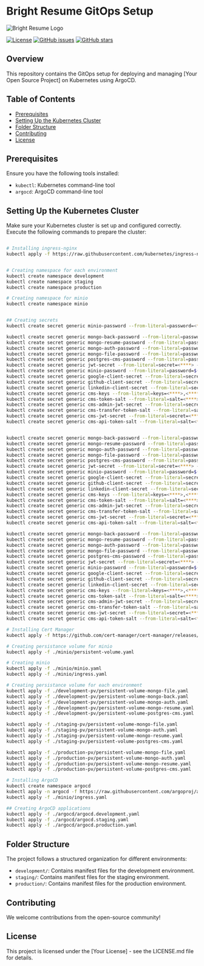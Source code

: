 # Bright Resume GitOps Setup

![Bright Resume Logo](https://raw.githubusercontent.com/ErfanSeidipoor/bright-resume/development/libs/assets/src/image/logo-with-typography-horizontal-light.png)

[![License](https://img.shields.io/github/license/your_username/resume-builder.svg?style=flat-square)](https://github.com/bright-co/bright-resume-gitops/blob/main/LICENSE)
[![GitHub issues](https://img.shields.io/github/issues/ErfanSeidipoor/bright-resume)](https://github.com/bright-co/bright-resume-gitops/issues)
[![GitHub stars](https://img.shields.io/github/stars/ErfanSeidipoor/bright-resume)](https://github.com/bright-co/bright-resume-gitops/stargazers)
## Overview
This repository contains the GitOps setup for deploying and managing [Your Open Source Project] on Kubernetes using ArgoCD.

## Table of Contents
- [Prerequisites](#prerequisites)
- [Setting Up the Kubernetes Cluster](#setting-up-the-kubernetes-cluster)
- [Folder Structure](#folder-structure)
- [Contributing](#contributing)
- [License](#license)

## Prerequisites
Ensure you have the following tools installed:
- `kubectl`: Kubernetes command-line tool
- `argocd`: ArgoCD command-line tool


## Setting Up the Kubernetes Cluster
Make sure your Kubernetes cluster is set up and configured correctly. Execute the following commands to prepare the cluster:

```bash

# Installing ingress-nginx
kubectl apply -f https://raw.githubusercontent.com/kubernetes/ingress-nginx/controller-v1.9.4/deploy/static/provider/cloud/deploy.yaml


# Creating namespace for each environment
kubectl create namespace development
kubectl create namespace staging
kubectl create namespace production

# Creating namespace for minio
kubectl create namespace minio


## Creating secrets 
kubectl create secret generic minio-password --from-literal=password=<****> -n=minio

kubectl create secret generic mongo-back-password --from-literal=password=<****> -n=development
kubectl create secret generic mongo-resume-password --from-literal=password=<****> -n=development
kubectl create secret generic mongo-auth-password --from-literal=password=<****> -n=development
kubectl create secret generic mongo-file-password --from-literal=password=<****> -n=development
kubectl create secret generic postgres-cms-password --from-literal=password=<****> -n=development
kubectl create secret generic jwt-secret --from-literal=secret=<****> -n=development
kubectl create secret generic minio-password --from-literal=password=$(kubectl get secret --namespace minio minio-password -o jsonpath="{.data.password}" | base64 --decode) -n=development
kubectl create secret generic google-client-secret --from-literal=secret=<****> -n=development
kubectl create secret generic github-client-secret --from-literal=secret=<****> -n=development
kubectl create secret generic linkedin-client-secret --from-literal=secret=<****> -n=development
kubectl create secret generic cms-keys --from-literal=keys=<****>,<****>,<****>,<****>  -n=development
kubectl create secret generic cms-token-salt --from-literal=salt=<****> -n=development
kubectl create secret generic cms-admin-jwt-secret --from-literal=secret=<****> -n=development
kubectl create secret generic cms-transfer-token-salt --from-literal=salt=<****> -n=development
kubectl create secret generic cms-jwt-secret --from-literal=secret=<****> -n=development
kubectl create secret generic cms-api-token-salt --from-literal=salt=<****> -n=development


kubectl create secret generic mongo-back-password --from-literal=password=<****> -n=staging
kubectl create secret generic mongo-resume-password --from-literal=password=<****> -n=staging
kubectl create secret generic mongo-auth-password --from-literal=password=<****> -n=staging
kubectl create secret generic mongo-file-password --from-literal=password=<****> -n=staging
kubectl create secret generic postgres-cms-password --from-literal=password=<****> -n=staging
kubectl create secret generic jwt-secret --from-literal=secret=<****> -n=staging
kubectl create secret generic minio-password --from-literal=password=$(kubectl get secret --namespace minio minio-password -o jsonpath="{.data.password}" | base64 --decode) -n=staging
kubectl create secret generic google-client-secret --from-literal=secret=<****> -n=staging
kubectl create secret generic github-client-secret --from-literal=secret=<****> -n=staging
kubectl create secret generic linkedin-client-secret --from-literal=secret=<****> -n=staging
kubectl create secret generic cms-keys --from-literal=keys=<****>,<****>,<****>,<****>  -n=staging
kubectl create secret generic cms-token-salt --from-literal=salt=<****> -n=staging
kubectl create secret generic cms-admin-jwt-secret --from-literal=secret=<****> -n=staging
kubectl create secret generic cms-transfer-token-salt --from-literal=salt=<****> -n=staging
kubectl create secret generic cms-jwt-secret --from-literal=secret=<****> -n=staging
kubectl create secret generic cms-api-token-salt --from-literal=salt=<****> -n=staging

kubectl create secret generic mongo-back-password --from-literal=password=<****> -n=production
kubectl create secret generic mongo-resume-password --from-literal=password=<****> -n=production
kubectl create secret generic mongo-auth-password --from-literal=password=<****> -n=production
kubectl create secret generic mongo-file-password --from-literal=password=<****> -n=production
kubectl create secret generic postgres-cms-password --from-literal=password=<****> -n=production
kubectl create secret generic jwt-secret --from-literal=secret=<****> -n=production
kubectl create secret generic minio-password --from-literal=password=$(kubectl get secret --namespace minio minio-password -o jsonpath="{.data.password}" | base64 --decode) -n=production
kubectl create secret generic google-client-secret --from-literal=secret=<****> -n=production
kubectl create secret generic github-client-secret --from-literal=secret=<****> -n=production
kubectl create secret generic linkedin-client-secret --from-literal=secret=<****> -n=production
kubectl create secret generic cms-keys --from-literal=keys=<****>,<****>,<****>,<****>  -n=production
kubectl create secret generic cms-token-salt --from-literal=salt=<****> -n=production
kubectl create secret generic cms-admin-jwt-secret --from-literal=secret=<****> -n=production
kubectl create secret generic cms-transfer-token-salt --from-literal=salt=<****> -n=production
kubectl create secret generic cms-jwt-secret --from-literal=secret=<****> -n=production
kubectl create secret generic cms-api-token-salt --from-literal=salt=<****> -n=production

# Installing Cert Manager
kubectl apply -f https://github.com/cert-manager/cert-manager/releases/download/v1.13.3/cert-manager.yaml

# Creating persistance volume for minio
kubectl apply -f ./minio/persistent-volume.yaml

# Creating minio
kubectl apply -f ./minio/minio.yaml
kubectl apply -f ./minio/ingress.yaml

# Creating persistance volume for each environment
kubectl apply -f ./development-pv/persistent-volume-mongo-file.yaml
kubectl apply -f ./development-pv/persistent-volume-mongo-back.yaml
kubectl apply -f ./development-pv/persistent-volume-mongo-auth.yaml
kubectl apply -f ./development-pv/persistent-volume-mongo-resume.yaml
kubectl apply -f ./development-pv/persistent-volume-postgres-cms.yaml

kubectl apply -f ./staging-pv/persistent-volume-mongo-file.yaml
kubectl apply -f ./staging-pv/persistent-volume-mongo-auth.yaml
kubectl apply -f ./staging-pv/persistent-volume-mongo-resume.yaml
kubectl apply -f ./staging-pv/persistent-volume-postgres-cms.yaml

kubectl apply -f ./production-pv/persistent-volume-mongo-file.yaml
kubectl apply -f ./production-pv/persistent-volume-mongo-auth.yaml
kubectl apply -f ./production-pv/persistent-volume-mongo-resume.yaml
kubectl apply -f ./production-pv/persistent-volume-postgres-cms.yaml

# Installing ArgoCD
kubectl create namespace argocd
kubectl apply -n argocd -f https://raw.githubusercontent.com/argoproj/argo-cd/stable/manifests/install.yaml
kubectl apply -f ./minio/ingress.yaml

## Creating ArgoCD applications
kubectl apply -f ./argocd/argocd.development.yaml
kubectl apply -f ./argocd/argocd.staging.yaml
kubectl apply -f ./argocd/argocd.production.yaml
```


## Folder Structure
The project follows a structured organization for different environments:

- `development/`: Contains manifest files for the development environment.
- `staging/`: Contains manifest files for the staging environment.
- `production/`: Contains manifest files for the production environment.


## Contributing
We welcome contributions from the open-source community!

## License
This project is licensed under the [Your License] - see the LICENSE.md file for details.
